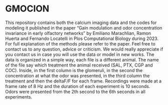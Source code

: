 # GMOCION
This repository contains both the calcium imaging data and the codes for modeling it published in the paper “Gain modulation and odor concentration invariance in early olfactory networks” by Emiliano Marachlian, Ramon Huerta and Fernando Locatelli in Plos Computational Biology during 2023. 
For full explanation of the methods please refer to the paper. Feel free to contact us to any question, advice or criticism. We would really appreciate if you contact us in case you will use the data or model in new works. 
The data is organized in a simple way, each file is a different animal. The name of the file say which treatment the animal received (SAL, PTX, CGP and COC). Inside, in the first column is the glomeruli,  in the second the concentration at what the odor was presented, in the third column the treatment and then the deltaF/F for each frame. Recordings were made at a frame rate of 8 Hz and the duration of each experiment is 10 seconds. Odors were presented from the 2th second to the 6th seconds in all experiments.
